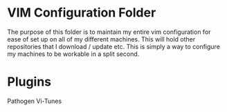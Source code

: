 VIM Configuration Folder
=

The purpose of this folder is to maintain my entire vim configuration for ease of set up on all of my different machines. This will hold other repositories that I download / update etc. This is simply a way to configure my machines to be workable in a split second.


Plugins
=

Pathogen
Vi-Tunes
